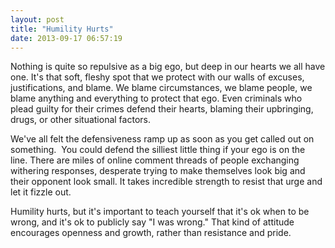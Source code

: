 ```yaml
---
layout: post
title: "Humility Hurts"
date: 2013-09-17 06:57:19
---
```


<p class="p1">
  Nothing is quite so repulsive as a big ego, but deep in our hearts we all have one. It's that soft, fleshy spot that we protect with our walls of excuses, justifications, and blame. We blame circumstances, we blame people, we blame anything and everything to protect that ego. Even criminals who plead guilty for their crimes defend their hearts, blaming their upbringing, drugs, or other situational factors.
</p>

<p class="p1">
  We've all felt the defensiveness ramp up as soon as you get called out on something.  You could defend the silliest little thing if your ego is on the line. There are miles of online comment threads of people exchanging withering responses, desperate trying to make themselves look big and their opponent look small. It takes incredible strength to resist that urge and let it fizzle out.
</p>

<p class="p1">
  Humility hurts, but it's important to teach yourself that it's ok when to be wrong, and it's ok to publicly say "I was wrong." That kind of attitude encourages openness and growth, rather than resistance and pride.
</p>